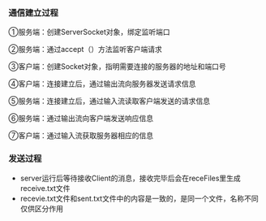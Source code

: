 ### 通信建立过程

①服务端：创建ServerSocket对象，绑定监听端口

②服务端：通过accept（）方法监听客户端请求

③客户端：创建Socket对象，指明需要连接的服务器的地址和端口号

④客户端：连接建立后，通过输出流向服务器发送请求信息

⑤服务端：连接建立后，通过输入流读取客户端发送的请求信息

⑥服务端：通过输出流向客户端发送响应信息

⑦客户端：通过输入流获取服务器相应的信息


### 发送过程
- server运行后等待接收Client的消息，接收完毕后会在receFiles里生成receive.txt文件
- recevie.txt文件和sent.txt文件中的内容是一致的，是同一个文件，名称不同仅供区分作用